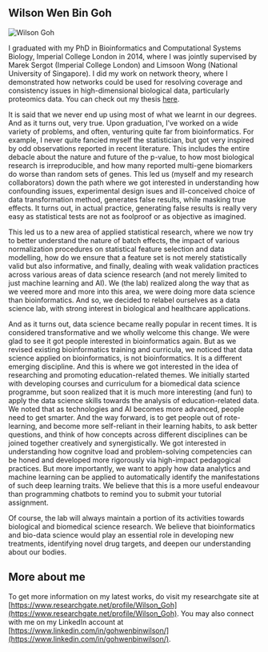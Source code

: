 ## Wilson Wen Bin Goh
![Wilson Goh](https://gohwils.github.io/biodatascience/images/wilsongoh.jpg)

I graduated with my PhD in Bioinformatics and Computational Systems Biology, Imperial College London in 2014, where I was jointly supervised by Marek Sergot (Imperial College London) and Limsoon Wong (National University of Singapore). I did my work on network theory, where I demonstrated how networks could be used for resolving coverage and consistency issues in high-dimensional biological data, particularly proteomics data. You can check out my thesis [here](https://www.comp.nus.edu.sg/~wongls/psZ/wilson-thesis.pdf).

It is said that we never end up using most of what we learnt in our degrees. And as it turns out, very true. Upon graduation, I've worked on a wide variety of problems, and often, venturing quite far from bioinformatics. For example, I never quite fancied myself the statistician, but got very inspired by odd observations reported in recent literature. This includes the entire debacle about the nature and future of the p-value, to how most biological research is irreproducible, and how many reported multi-gene biomarkers do worse than random sets of genes. This led us (myself and my research collaborators) down the path where we got interested in understanding how confounding issues, experimental design isues and ill-conceived choice of data transformation method, generates false results, while masking true effects. It turns out, in actual practice, generating false results is really very easy as statistical tests are not as foolproof or as objective as imagined. 

This led us to a new area of applied statistical research, where we now try to better understand the nature of batch effects, the impact of various normalization procedures on statistical feature selection and data modelling, how do we ensure that a feature set is not merely statistically valid but also informative, and finally, dealing with weak validation practices across various areas of data science research (and not merely limited to just machine learning and AI). We (the lab) realized along the way that as we veered more and more into this area, we were doing more data science than bioinformatics. And so, we decided to relabel ourselves as a data science lab, with strong interest in biological and healthcare applications.

And as it turns out, data science became really popular in recent times. It is considered transformative and we wholly welcome this change. We were glad to see it got people interested in bioinformatics again. But as we revised existing bioinformatics training and curricula, we noticed that data science applied on bioinformatics, is not bioinformatics. It is a different emerging discipline. And this is where we got interested in the idea of researching and promoting education-related themes. We initially started with developing courses and curriculum for a biomedical data science programme, but soon realized that it is much more interesting (and fun) to apply the data science skills towards the analysis of education-related data. We noted that as technologies and AI becomes more advanced, people need to get smarter. And the way forward, is to get people out of rote-learning, and become more self-reliant in their learning habits, to ask better questions, and think of how concepts across different disciplines can be joined together creatively and synergistically. We got interested in understanding how cognitve load and problem-solving competencies can be honed and developed more rigorously via high-impact pedagogical practices. But more importantly, we want to apply how data analytics and machine learning can be applied to automatically identify the manifestations of such deep learning traits. We believe that this is a more useful endeavour than programming chatbots to remind you to submit your tutorial assignment. 

Of course, the lab will always maintain a portion of its activities towards biological and biomedical science research. We believe that bioinformatics and bio-data science would play an essential role in developing new treatments, identifying novel drug targets, and deepen our understanding about our bodies.


## More about me
To get more information on my latest works, do visit my researchgate site at [https://www.researchgate.net/profile/Wilson_Goh](https://www.researchgate.net/profile/Wilson_Goh). You may also connect with me on my LinkedIn account at [https://www.linkedin.com/in/gohwenbinwilson/](https://www.linkedin.com/in/gohwenbinwilson/).


